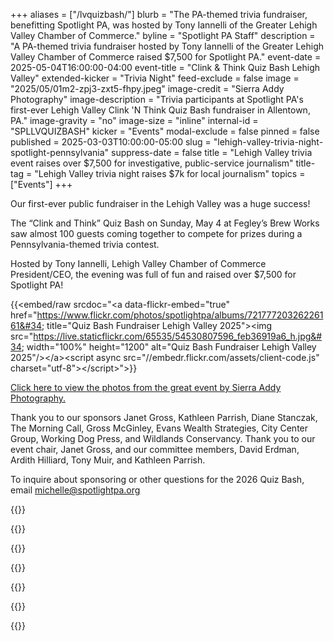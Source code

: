 +++
aliases = ["/lvquizbash/"]
blurb = "The PA-themed trivia fundraiser, benefitting Spotlight PA, was hosted by Tony Iannelli of the Greater Lehigh Valley Chamber of Commerce."
byline = "Spotlight PA Staff"
description = "A PA-themed trivia fundraiser hosted by Tony Iannelli of the Greater Lehigh Valley Chamber of Commerce raised $7,500 for Spotlight PA."
event-date = 2025-05-04T16:00:00-04:00
event-title = "Clink & Think Quiz Bash Lehigh Valley"
extended-kicker = "Trivia Night"
feed-exclude = false
image = "2025/05/01m2-zpj3-zxt5-fhpy.jpeg"
image-credit = "Sierra Addy Photography"
image-description = "Trivia participants at Spotlight PA's first-ever Lehigh Valley Clink 'N Think Quiz Bash fundraiser in Allentown, PA."
image-gravity = "no"
image-size = "inline"
internal-id = "SPLLVQUIZBASH"
kicker = "Events"
modal-exclude = false
pinned = false
published = 2025-03-03T10:00:00-05:00
slug = "lehigh-valley-trivia-night-spotlight-pennsylvania"
suppress-date = false
title = "Lehigh Valley trivia event raises over $7,500 for investigative, public-service journalism"
title-tag = "Lehigh Valley trivia night raises $7k for local journalism"
topics = ["Events"]
+++

Our first-ever public fundraiser in the Lehigh Valley was a huge success!

The “Clink and Think” Quiz Bash on Sunday, May 4 at Fegley’s Brew Works saw almost 100 guests coming together to compete for prizes during a Pennsylvania-themed trivia contest.

Hosted by Tony Iannelli, Lehigh Valley Chamber of Commerce President/CEO, the evening was full of fun and raised over $7,500 for Spotlight PA!

{{<embed/raw srcdoc="&lt;a data-flickr-embed=&#34;true&#34; href=&#34;https://www.flickr.com/photos/spotlightpa/albums/72177720326226161&#34; title=&#34;Quiz Bash Fundraiser Lehigh Valley 2025&#34;&gt;&lt;img src=&#34;https://live.staticflickr.com/65535/54530807596_feb36919a6_h.jpg&#34; width=&#34;100%&#34; height=&#34;1200&#34; alt=&#34;Quiz Bash Fundraiser Lehigh Valley 2025&#34;/&gt;&lt;/a&gt;&lt;script async src=&#34;//embedr.flickr.com/assets/client-code.js&#34; charset=&#34;utf-8&#34;&gt;&lt;/script&gt;">}}

<a href="https://www.flickr.com/photos/spotlightpa/albums/72177720326226161/">Click here to view the photos from the great event by Sierra Addy Photography.</a>

Thank you to our sponsors Janet Gross, Kathleen Parrish, Diane Stanczak, The Morning Call, Gross McGinley, Evans Wealth Strategies, City Center Group, Working Dog Press, and Wildlands Conservancy. Thank you to our event chair, Janet Gross, and our committee members, David Erdman, Ardith Hilliard, Tony Muir, and Kathleen Parrish.

To inquire about sponsoring or other questions for the 2026 Quiz Bash, email <a href="mailto:michelle@spotlightpa.org">michelle@spotlightpa.org</a>

{{<picture src="2025/02/01kw-4084-pwxw-wpvn.png" width-ratio="300" height-ratio="200" description="Logo of The Morning Call newspaper in Allentown, PA." caption="" credit="">}}

{{<picture src="2025/05/01m3-24ff-hj0q-exnd.png" width-ratio="300" height-ratio="200" description="Logo of St. Luke's University Health Network." caption="" credit="">}}

{{<picture src="2025/02/01kw-40f4-caq8-tyhp.png" width-ratio="300" height-ratio="108" description="Logo of Gross McGinley, attorneys at law in the Lehigh Valley." caption="" credit="">}}

{{<picture src="2025/02/01kw-40f5-cyb6-jtmv.png" width-ratio="300" height-ratio="91" description="Logo of Evans Wealth Strategies, a wealth advisor in the Lehigh Valley." caption="" credit="">}}

{{<picture src="2025/02/01kw-40f5-vjgs-97we.png" width-ratio="300" height-ratio="130" description="Logo of City Center Group." caption="" credit="">}}

{{<picture src="2025/02/01kw-40f5-rxa2-yz15.jpeg" width-ratio="300" height-ratio="300" description="Logo of Working Dog Press." caption="" credit="">}}

{{<picture src="2025/03/01kx-vb57-e88v-677w.png" width-ratio="1076" height-ratio="226" description="Logo of the Wildlife Conservancy." caption="" credit="">}}

